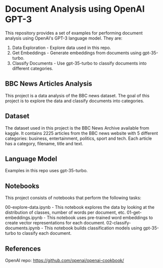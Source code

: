 # Document Analysis using OpenAI GPT-3
This repository provides a set of examples for performing document analysis using OpenAI's GPT-3 language model. They are:

1. Data Exploration - Explore data used in this repo.
2. Get Embeddings - Generate embeddings from documents using gpt-35-turbo.
3. Classify Documents - Use gpt-35-turbo to classify documents into different categories.

## BBC News Articles Analysis
This project is a data analysis of the BBC news dataset. The goal of this project is to explore the data and classify documents into categories.

## Dataset
The dataset used in this project is the BBC News Archive available from kaggle. It contains 2225 articles from the BBC news website with 5 different categories: business, entertainment, politics, sport and tech. Each article has a category, filename, title and text.

## Language Model
Examples in this repo uses gpt-35-turbo.

## Notebooks
This project consists of notebooks that perform the following tasks:

00-explore-data.ipynb - This notebook explores the data by looking at the distribution of classes, number of words per document, etc.
01-get-embeddings.ipynb - This notebook uses pre-trained word embeddings to create vector representations for each document.
02-classify-documents.ipynb - This notebook builds classification models using gpt-35-turbo to classify each document.

## References
OpenAI repo: https://github.com/openai/openai-cookbook/
